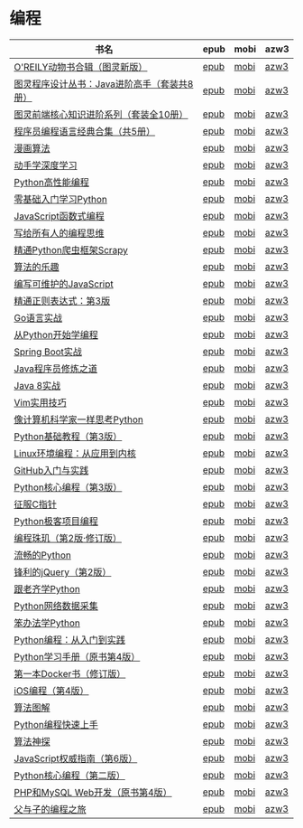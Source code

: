 # 编程

| 书名 | epub | mobi | azw3 |
| --- | --- | --- | --- |
| [O'REILY动物书合辑（图灵新版）](http://ct.dalanmei.com/f/31084289-575338763-c69dae) | [epub](http://ct.dalanmei.com/f/31084289-575338763-c69dae) | [mobi](http://ct.dalanmei.com/f/31084289-571591286-3373df) | [azw3](http://ct.dalanmei.com/f/31084289-575311772-1e175c) |
| [图灵程序设计丛书：Java进阶高手（套装共8册）](http://ct.dalanmei.com/f/31084289-570265532-f0b87f) | [epub](http://ct.dalanmei.com/f/31084289-570265532-f0b87f) | [mobi](http://ct.dalanmei.com/f/31084289-570119306-f1fab8) | [azw3](http://ct.dalanmei.com/f/31084289-571406953-01fd39) |
| [图灵前端核心知识进阶系列（套装全10册）](http://ct.dalanmei.com/f/31084289-570268763-649858) | [epub](http://ct.dalanmei.com/f/31084289-570268763-649858) | [mobi](http://ct.dalanmei.com/f/31084289-570127103-2d3f91) | [azw3](http://ct.dalanmei.com/f/31084289-571409253-14e0d6) |
| [程序员编程语言经典合集（共5册）](http://ct.dalanmei.com/f/31084289-572112175-00d163) | [epub](http://ct.dalanmei.com/f/31084289-572112175-00d163) | [mobi](http://ct.dalanmei.com/f/31084289-571724838-4c9b98) | [azw3](http://ct.dalanmei.com/f/31084289-572116008-7a157b) |
| [漫画算法](http://ct.dalanmei.com/f/31084289-572117499-6e1784) | [epub](http://ct.dalanmei.com/f/31084289-572117499-6e1784) | [mobi](http://ct.dalanmei.com/f/31084289-571652676-de1869) | [azw3](http://ct.dalanmei.com/f/31084289-572179943-a37037) |
| [动手学深度学习](http://ct.dalanmei.com/f/31084289-572120322-593a73) | [epub](http://ct.dalanmei.com/f/31084289-572120322-593a73) | [mobi](http://ct.dalanmei.com/f/31084289-571647167-433b62) | [azw3](http://ct.dalanmei.com/f/31084289-572180633-c0f90e) |
| [Python高性能编程](http://ct.dalanmei.com/f/31084289-572120900-624180) | [epub](http://ct.dalanmei.com/f/31084289-572120900-624180) | [mobi](http://ct.dalanmei.com/f/31084289-571638672-e2d044) | [azw3](http://ct.dalanmei.com/f/31084289-572182204-39b15a) |
| [零基础入门学习Python](http://ct.dalanmei.com/f/31084289-572126829-49803a) | [epub](http://ct.dalanmei.com/f/31084289-572126829-49803a) | [mobi](http://ct.dalanmei.com/f/31084289-571631860-7c00e1) | [azw3](http://ct.dalanmei.com/f/31084289-572186954-348e7f) |
| [JavaScript函数式编程](http://ct.dalanmei.com/f/31084289-572128607-9d3587) | [epub](http://ct.dalanmei.com/f/31084289-572128607-9d3587) | [mobi](http://ct.dalanmei.com/f/31084289-571627324-780f5d) | [azw3](http://ct.dalanmei.com/f/31084289-572188729-eab0df) |
| [写给所有人的编程思维](http://ct.dalanmei.com/f/31084289-571776988-85891f) | [epub](http://ct.dalanmei.com/f/31084289-571776988-85891f) | [mobi](http://ct.dalanmei.com/f/31084289-571513565-891148) | [azw3](http://ct.dalanmei.com/f/31084289-571922515-18bdb5) |
| [精通Python爬虫框架Scrapy](http://ct.dalanmei.com/f/31084289-571805852-4085ee) | [epub](http://ct.dalanmei.com/f/31084289-571805852-4085ee) | [mobi](http://ct.dalanmei.com/f/31084289-571537691-f752bc) | [azw3](http://ct.dalanmei.com/f/31084289-571991576-8d216e) |
| [算法的乐趣](http://ct.dalanmei.com/f/31084289-571835407-b075ef) | [epub](http://ct.dalanmei.com/f/31084289-571835407-b075ef) | [mobi](http://ct.dalanmei.com/f/31084289-571549713-bf1161) | [azw3](http://ct.dalanmei.com/f/31084289-572065714-f84747) |
| [编写可维护的JavaScript](http://ct.dalanmei.com/f/31084289-571855176-7286e3) | [epub](http://ct.dalanmei.com/f/31084289-571855176-7286e3) | [mobi](http://ct.dalanmei.com/f/31084289-571550917-bd8d3a) | [azw3](http://ct.dalanmei.com/f/31084289-572067539-924f35) |
| [精通正则表达式：第3版](http://ct.dalanmei.com/f/31084289-571887457-eb0aa1) | [epub](http://ct.dalanmei.com/f/31084289-571887457-eb0aa1) | [mobi](http://ct.dalanmei.com/f/31084289-571553619-8505b5) | [azw3](http://ct.dalanmei.com/f/31084289-572069979-cb86b2) |
| [Go语言实战](http://ct.dalanmei.com/f/31084289-571910388-f8191b) | [epub](http://ct.dalanmei.com/f/31084289-571910388-f8191b) | [mobi](http://ct.dalanmei.com/f/31084289-571555858-5b92c6) | [azw3](http://ct.dalanmei.com/f/31084289-572072743-58facc) |
| [从Python开始学编程](http://ct.dalanmei.com/f/31084289-571913218-b4d55f) | [epub](http://ct.dalanmei.com/f/31084289-571913218-b4d55f) | [mobi](http://ct.dalanmei.com/f/31084289-571556325-2cb9dd) | [azw3](http://ct.dalanmei.com/f/31084289-572073419-80a48b) |
| [Spring Boot实战](http://ct.dalanmei.com/f/31084289-571916160-f469d6) | [epub](http://ct.dalanmei.com/f/31084289-571916160-f469d6) | [mobi](http://ct.dalanmei.com/f/31084289-571557682-889433) | [azw3](http://ct.dalanmei.com/f/31084289-572074699-ba252b) |
| [Java程序员修炼之道](http://ct.dalanmei.com/f/31084289-571916195-361993) | [epub](http://ct.dalanmei.com/f/31084289-571916195-361993) | [mobi](http://ct.dalanmei.com/f/31084289-571557695-c2cc75) | [azw3](http://ct.dalanmei.com/f/31084289-572074715-6f53a1) |
| [Java 8实战](http://ct.dalanmei.com/f/31084289-571916212-1b77fb) | [epub](http://ct.dalanmei.com/f/31084289-571916212-1b77fb) | [mobi](http://ct.dalanmei.com/f/31084289-571557705-3a2dbb) | [azw3](http://ct.dalanmei.com/f/31084289-572074719-179407) |
| [Vim实用技巧](http://ct.dalanmei.com/f/31084289-571916612-7985b1) | [epub](http://ct.dalanmei.com/f/31084289-571916612-7985b1) | [mobi](http://ct.dalanmei.com/f/31084289-571558237-ecd173) | [azw3](http://ct.dalanmei.com/f/31084289-572074848-480961) |
| [像计算机科学家一样思考Python](http://ct.dalanmei.com/f/31084289-571990579-b3fff4) | [epub](http://ct.dalanmei.com/f/31084289-571990579-b3fff4) | [mobi](http://ct.dalanmei.com/f/31084289-571562045-15ddec) | [azw3](http://ct.dalanmei.com/f/31084289-571840773-129dd9) |
| [Python基础教程（第3版）](http://ct.dalanmei.com/f/31084289-571732290-042a93) | [epub](http://ct.dalanmei.com/f/31084289-571732290-042a93) | [mobi](http://ct.dalanmei.com/f/31084289-571587110-d1a453) | [azw3](http://ct.dalanmei.com/f/31084289-571843048-39ae80) |
| [Linux环境编程：从应用到内核](http://ct.dalanmei.com/f/31084289-571732721-015efa) | [epub](http://ct.dalanmei.com/f/31084289-571732721-015efa) | [mobi](http://ct.dalanmei.com/f/31084289-571586300-6cef98) | [azw3](http://ct.dalanmei.com/f/31084289-571847801-a9a03b) |
| [GitHub入门与实践](http://ct.dalanmei.com/f/31084289-571735411-b9f10a) | [epub](http://ct.dalanmei.com/f/31084289-571735411-b9f10a) | [mobi](http://ct.dalanmei.com/f/31084289-571584635-e04339) | [azw3](http://ct.dalanmei.com/f/31084289-571851283-9ef557) |
| [Python核心编程（第3版）](http://ct.dalanmei.com/f/31084289-571735414-e98d90) | [epub](http://ct.dalanmei.com/f/31084289-571735414-e98d90) | [mobi](http://ct.dalanmei.com/f/31084289-571584608-720bea) | [azw3](http://ct.dalanmei.com/f/31084289-571852748-7af3fa) |
| [征服C指针](http://ct.dalanmei.com/f/31084289-571735461-66ebb8) | [epub](http://ct.dalanmei.com/f/31084289-571735461-66ebb8) | [mobi](http://ct.dalanmei.com/f/31084289-571584518-23fa9a) | [azw3](http://ct.dalanmei.com/f/31084289-571853233-6fbd38) |
| [Python极客项目编程](http://ct.dalanmei.com/f/31084289-571735511-df31ab) | [epub](http://ct.dalanmei.com/f/31084289-571735511-df31ab) | [mobi](http://ct.dalanmei.com/f/31084289-571584431-59d4ae) | [azw3](http://ct.dalanmei.com/f/31084289-571853461-a16523) |
| [编程珠玑（第2版·修订版）](http://ct.dalanmei.com/f/31084289-571735517-924871) | [epub](http://ct.dalanmei.com/f/31084289-571735517-924871) | [mobi](http://ct.dalanmei.com/f/31084289-571584423-89c856) | [azw3](http://ct.dalanmei.com/f/31084289-571853500-504110) |
| [流畅的Python](http://ct.dalanmei.com/f/31084289-571735613-2e3981) | [epub](http://ct.dalanmei.com/f/31084289-571735613-2e3981) | [mobi](http://ct.dalanmei.com/f/31084289-571584258-9166fa) | [azw3](http://ct.dalanmei.com/f/31084289-571853926-716c4c) |
| [锋利的jQuery（第2版）](http://ct.dalanmei.com/f/31084289-571737597-8767de) | [epub](http://ct.dalanmei.com/f/31084289-571737597-8767de) | [mobi](http://ct.dalanmei.com/f/31084289-571589110-56b37d) | [azw3](http://ct.dalanmei.com/f/31084289-571867654-796b8c) |
| [跟老齐学Python](http://ct.dalanmei.com/f/31084289-571737607-4a145e) | [epub](http://ct.dalanmei.com/f/31084289-571737607-4a145e) | [mobi](http://ct.dalanmei.com/f/31084289-571588902-a1b451) | [azw3](http://ct.dalanmei.com/f/31084289-571867662-6fad2f) |
| [Python网络数据采集](http://ct.dalanmei.com/f/31084289-571737905-9d512c) | [epub](http://ct.dalanmei.com/f/31084289-571737905-9d512c) | [mobi](http://ct.dalanmei.com/f/31084289-571588584-3bdf33) | [azw3](http://ct.dalanmei.com/f/31084289-571868054-1a2b76) |
| [笨办法学Python](http://ct.dalanmei.com/f/31084289-571737911-898421) | [epub](http://ct.dalanmei.com/f/31084289-571737911-898421) | [mobi](http://ct.dalanmei.com/f/31084289-571588578-d34f64) | [azw3](http://ct.dalanmei.com/f/31084289-571868060-1c4e4f) |
| [Python编程：从入门到实践](http://ct.dalanmei.com/f/31084289-571773765-db3f6d) | [epub](http://ct.dalanmei.com/f/31084289-571773765-db3f6d) | [mobi](http://ct.dalanmei.com/f/31084289-571495800-12e68c) | [azw3](http://ct.dalanmei.com/f/31084289-571870609-de3afc) |
| [Python学习手册（原书第4版）](http://ct.dalanmei.com/f/31084289-571777406-e00eda) | [epub](http://ct.dalanmei.com/f/31084289-571777406-e00eda) | [mobi](http://ct.dalanmei.com/f/31084289-571515673-d95db9) | [azw3](http://ct.dalanmei.com/f/31084289-571876533-bed7ee) |
| [第一本Docker书（修订版）](http://ct.dalanmei.com/f/31084289-571778991-27ecee) | [epub](http://ct.dalanmei.com/f/31084289-571778991-27ecee) | [mobi](http://ct.dalanmei.com/f/31084289-571522445-f59e3b) | [azw3](http://ct.dalanmei.com/f/31084289-571878626-54b2fd) |
| [iOS编程（第4版）](http://ct.dalanmei.com/f/31084289-571780683-5f9ec9) | [epub](http://ct.dalanmei.com/f/31084289-571780683-5f9ec9) | [mobi](http://ct.dalanmei.com/f/31084289-571525735-c929fd) | [azw3](http://ct.dalanmei.com/f/31084289-571880525-4fd2be) |
| [算法图解](http://ct.dalanmei.com/f/31084289-571781224-c39288) | [epub](http://ct.dalanmei.com/f/31084289-571781224-c39288) | [mobi](http://ct.dalanmei.com/f/31084289-571526420-d87715) | [azw3](http://ct.dalanmei.com/f/31084289-571881192-54e5f4) |
| [Python编程快速上手](http://ct.dalanmei.com/f/31084289-571783177-ddbce8) | [epub](http://ct.dalanmei.com/f/31084289-571783177-ddbce8) | [mobi](http://ct.dalanmei.com/f/31084289-571425109-51ef04) | [azw3](http://ct.dalanmei.com/f/31084289-571884192-b9cf71) |
| [算法神探](None) | [epub](None) | [mobi](None) | [azw3](None) |
| [JavaScript权威指南（第6版）](None) | [epub](None) | [mobi](None) | [azw3](None) |
| [Python核心编程（第二版）](http://ct.dalanmei.com/f/31084289-571789298-14c330) | [epub](http://ct.dalanmei.com/f/31084289-571789298-14c330) | [mobi](http://ct.dalanmei.com/f/31084289-571456735-8ee04c) | [azw3](http://ct.dalanmei.com/f/31084289-571894385-e27615) |
| [PHP和MySQL Web开发（原书第4版）](http://ct.dalanmei.com/f/31084289-571789425-07257e) | [epub](http://ct.dalanmei.com/f/31084289-571789425-07257e) | [mobi](http://ct.dalanmei.com/f/31084289-571456789-acc921) | [azw3](http://ct.dalanmei.com/f/31084289-571894563-9728af) |
| [父与子的编程之旅](http://ct.dalanmei.com/f/31084289-571789966-22b37d) | [epub](http://ct.dalanmei.com/f/31084289-571789966-22b37d) | [mobi](http://ct.dalanmei.com/f/31084289-571457120-1d027b) | [azw3](http://ct.dalanmei.com/f/31084289-571895391-b8fa2b) |

